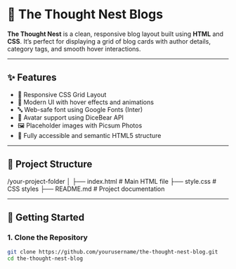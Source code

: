 # 🪺 The Thought Nest Blogs

**The Thought Nest** is a clean, responsive blog layout built using **HTML** and **CSS**. It’s perfect for displaying a grid of blog cards with author details, category tags, and smooth hover interactions.

---

## ✨ Features

- 📱 Responsive CSS Grid Layout
- 🎨 Modern UI with hover effects and animations
- 🔤 Web-safe font using Google Fonts (Inter)
- 👤 Avatar support using DiceBear API
- 🖼️ Placeholder images with Picsum Photos
- 🧩 Fully accessible and semantic HTML5 structure

---

## 📁 Project Structure

/your-project-folder
│
├── index.html # Main HTML file
├── style.css # CSS styles
├── README.md # Project documentation
 
---

## 🚀 Getting Started

### 1. Clone the Repository

```bash
git clone https://github.com/yourusername/the-thought-nest-blog.git
cd the-thought-nest-blog

